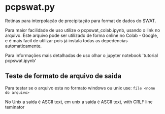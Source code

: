 # pcpswat.py 

Rotinas para interpolação de precipitação para format de dados do SWAT. 

Para maior facilidade de uso utilize o pcpswat_colab.ipynb, usando o link no arquivo. Este arquivo pode
ser utilizado de forma online no Colab - Google, e é mais facil de utilizar pois já instala todas as 
depedencias automaticamente.

Para informações mais detalhadas de uso olhar o jupyter notebook 'tutorial pcpswat.ipynb'

## Teste de formato de arquivo de saida
Para testar se o arquivo esta no formato windows ou unix use:
```file <nome do arquivo>```

No Unix a saida é ASCII text, em unix a saida é ASCII text, with CRLF line teminator